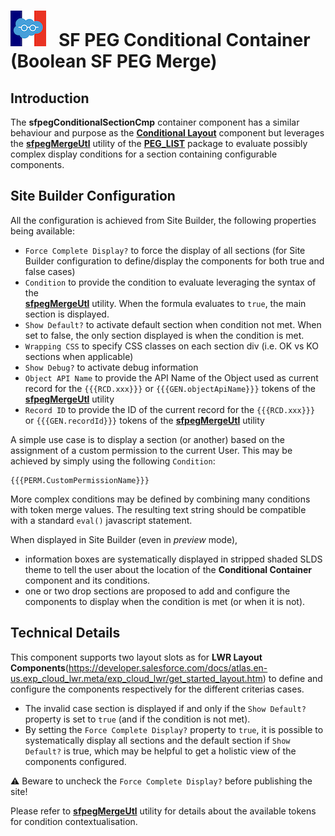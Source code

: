 # ![Logo](/media/Logo.png) &nbsp; SF PEG Conditional Container (Boolean SF PEG Merge)

## Introduction

The **sfpegConditionalSectionCmp** container component has a similar behaviour and purpose
as the **[Conditional Layout](/help/sfpegConditionalLayout.md)** component but leverages
the **[sfpegMergeUtl](https://github.com/pegros/PEG_LIST/blob/master/help/sfpegMergeUtl.md)**
utility of the **[PEG_LIST](https://github.com/pegros/PEG_LIST)** package to evaluate 
possibly complex display conditions for a section containing configurable components.


## Site Builder Configuration

All the configuration is achieved from Site Builder, the following properties 
being available:
* `Force Complete Display?` to force the display of all sections (for Site Builder
configuration to define/display the components for both true and false cases)
* `Condition` to provide the condition to evaluate leveraging the syntax of the  
**[sfpegMergeUtl](https://github.com/pegros/PEG_LIST/blob/master/help/sfpegMergeUtl.md)**
utility. When the formula evaluates to `true`, the main section is displayed. 
* `Show Default?` to activate default section when condition not met. When set to false,
the only section displayed is when the condition is met.
* `Wrapping CSS` to specify CSS classes on each section div (i.e. OK vs KO sections when applicable)
* `Show Debug?` to activate debug information
* `Object API Name` to provide the API Name of the Object used as current record
for the `{{{RCD.xxx}}}` or `{{{GEN.objectApiName}}}` tokens of the **[sfpegMergeUtl](https://github.com/pegros/PEG_LIST/blob/master/help/sfpegMergeUtl.md)** utility
* `Record ID` to provide the ID of the current record for the `{{{RCD.xxx}}}` or
`{{{GEN.recordId}}}` tokens of the **[sfpegMergeUtl](https://github.com/pegros/PEG_LIST/blob/master/help/sfpegMergeUtl.md)** utility


A simple use case is to display a section (or another) based on the assignment
of a custom permission to the current User. This may be achieved by simply 
using the following `Condition`: 
```
{{{PERM.CustomPermissionName}}}
```

More complex conditions may be defined by combining many conditions with
token merge values. The resulting text string should be compatible with a
standard `eval()` javascript statement.

When displayed in Site Builder (even in _preview_ mode),
* information boxes are systematically displayed in stripped shaded SLDS theme to tell the user
about the location of the **Conditional Container** component and its conditions.
* one or two drop sections are proposed to add and configure the components to display when the
condition is met (or when it is not).


## Technical Details

This component supports two layout slots as for **LWR Layout Components**(https://developer.salesforce.com/docs/atlas.en-us.exp_cloud_lwr.meta/exp_cloud_lwr/get_started_layout.htm) to define and configure
the components respectively for the different criterias cases.
* The invalid case section is displayed if and only if the `Show Default?` property is set to `true`
(and if the condition is not met).
* By setting the `Force Complete Display?` property to `true`, it is possible to systematically
display all sections and the default section if `Show Default?` is true, which may be
helpful to get a holistic view of the components configured.

⚠️ Beware to uncheck the `Force Complete Display?` before publishing the site!

Please refer to **[sfpegMergeUtl](https://github.com/pegros/PEG_LIST/blob/master/help/sfpegMergeUtl.md)** utility for details about the available tokens for condition
contextualisation.